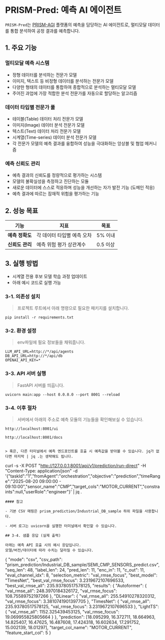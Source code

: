 # PRISM-Pred: 예측 AI 에이전트

`PRISM-Pred`는 [PRISM-AGI](../README.md) 플랫폼의 예측을 담당하는 AI 에이전트로, 멀티모달 데이터를 통합 분석하여 공정 결과를 예측합니다.

## 1. 주요 기능 ###

### 멀티모달 예측 시스템
- 정형 데이터를 분석하는 전문가 모델
- 이미지, 텍스트 등 비정형 데이터를 분석하는 전문가 모델
- 다양한 형태의 데이터를 통합하여 종합적으로 분석하는 멀티모달 모델
- 주어진 과업에 가장 적합한 분석 전문가를 자동으로 할당하는 알고리즘

### 데이터 타입별 전문가 풀
- 테이블(Table) 데이터 처리 전문가 모델
- 이미지(Image) 데이터 분석 전문가 모델
- 텍스트(Text) 데이터 처리 전문가 모델
- 시계열(Time-series) 데이터 분석 전문가 모델
- 각 전문가 모델의 예측 결과를 융합하여 성능을 극대화하는 앙상블 및 협업 메커니즘

### 예측 신뢰도 관리
- 예측 결과의 신뢰도를 정량적으로 평가하는 시스템
- 모델의 불확실성을 측정하고 진단하는 모듈
- 새로운 데이터에 스스로 적응하며 성능을 개선하는 자가 발전 기능 (도메인 적응)
- 예측 결과에 따르는 잠재적 위험을 평가하는 기능

## 2. 성능 목표

| 기능 | 지표 | 목표 |
| --- | --- | --- |
| **예측 정확도** | 각 데이터 타입별 예측 오차 | 5% 이내 |
| **신뢰도 관리** | 예측 위험 평가 상관계수 | 0.5 이상 |

## 3. 실행 방법
- 시계열 전용 후보 모델 학습 과정 업데이트
- 아래 예시 코드로 실행 가능

### 3-1. 의존성 설치
> 프로젝트 루트에서 아래 명령으로 필요한 패키지를 설치합니다.
```
pip install -r requirements.txt

```

### 3-2. 환경 설정
> env파일에 필요 정보들을 채워줍니다.
```
LLM_API_URL=http://*/api/agents
DB_API_URL=http://*/api/db
OPENAI_API_KEY=*
```
### 3-3. API 서버 실행
> FastAPI 서버를 띄웁니다.
```
uvicorn main:app --host 0.0.0.0 --port 8001 --reload
```

### 3-4. 이후 절차
> 서버에서 아래의 주소로 예측 모듈의 기능들을 확인해보실 수 있습니다.
```
http://localhost:8001/ui

http://localhost:8001/docs


> 혹은, 다른 터미널에서 예측 엔드포인트를 호출 시 예측값을 받아볼 수 있습니다. jq가 없다면 마지막 | jq .는 생략해도 됩니다.
```
curl -s -X POST "http://127.0.0.1:8001/api/v1/prediction/run-direct" -H "Content-Type: application/json" -d '{"taskId":"1","fromAgent":"orchestration","objective":"prediction","timeRange":"2025-08-20 09:00:00 - 09:10:00","sensor_name":"CMP","target_cols":"MOTOR_CURRENT","constraints":null,"userRole":"engineer"}' | jq .

```
#### 참고

- 기본 CSV 매핑은 prism_prediction/Industrial_DB_sample 하위 파일을 사용합니다.

- 서버 로그는 uvicorn을 실행한 터미널에서 확인할 수 있습니다.

## 3-4. 샘플 응답 (실제 출력)

아래는 예측 API 호출 시의 예시 응답입니다.  
모델/버전/데이터에 따라 수치는 달라질 수 있습니다.

```
{
  "mode": "csv",
  "csv_path": "prism_prediction/Industrial_DB_sample/SEMI_CMP_SENSORS_predict.csv",
  "seq_len": 48,
  "label_len": 24,
  "pred_len": 11,
  "enc_in": 11,
  "c_out": 11,
  "eval_channel_idx": 8,
  "selection_metric": "val_rmse_focus",
  "best_model": "TimesNet",
  "best_val_rmse_focus": 3.2319672107696533,
  "best_val_rmse_all": 235.93780517578125,
  "results": {
    "Autoformer": { "val_rmse_all": 248.3970184326172, "val_rmse_focus": 108.75589752197266 },
    "DLinear":    { "val_rmse_all": 255.54910278320312, "val_rmse_focus": 3.3810741901397705 },
    "TimesNet":   { "val_rmse_all": 235.93780517578125, "val_rmse_focus": 3.2319672107696533 },
    "LightTS":    { "val_rmse_all": 1152.325439453125, "val_rmse_focus": 19.069955825805664 }
  },
  "prediction": [18.095299, 16.372711, 18.664963, 14.825407, 16.47625, 16.487608, 17.424318, 16.602634, 17.291752, 15.002139, 18.01297],
  "target_col_name": "MOTOR_CURRENT",
  "feature_start_col": 5
}
```